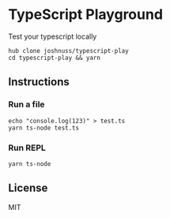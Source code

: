 # TypeScript Playground

Test your typescript locally

```shell
hub clone joshnuss/typescript-play
cd typescript-play && yarn
```

## Instructions

### Run a file

```shell
echo "console.log(123)" > test.ts
yarn ts-node test.ts
```

### Run REPL

```shell
yarn ts-node
```

## License

MIT

